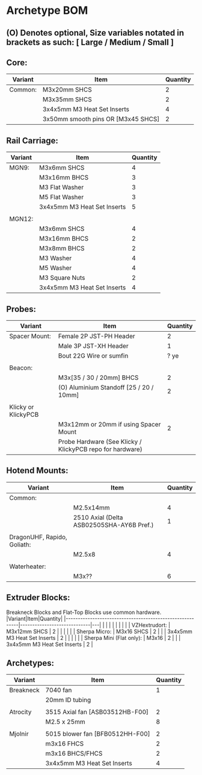 # Archetype BOM
## (O) Denotes optional, Size variables notated in brackets as such: [ Large / Medium / Small ]

## Core:
|Variant|Item|Quantity|
|---------|-------------------------------------|---|
| Common: | M3x20mm SHCS                        | 2 |
|         | M3x35mm SHCS                        | 2 |
|         | 3x4x5mm M3 Heat Set Inserts         | 4 |
|         | 3x50mm smooth pins OR  [M3x45 SHCS] | 2 |

## Rail Carriage:
|Variant|Item|Quantity|
|--------|-----------------------------|---|
| MGN9:  | M3x6mm SHCS                 | 4 |
|        | M3x16mm BHCS                | 3 |
|        | M3 Flat Washer              | 3 |
|        | M5 Flat Washer              | 3 |
|        | 3x4x5mm M3 Heat Set Inserts | 5 |
|        |                             |   |
| MGN12: |                             |   |
|        | M3x6mm SHCS                 | 4 |
|        | M3x16mm BHCS                | 2 |
|        | M3x8mm BHCS                 | 2 |
|        | M3 Washer                   | 4 |
|        | M5 Washer                   | 4 |
|        | M3 Square Nuts              | 2 |
|        | 3x4x5mm M3 Heat Set Inserts | 4 |

## Probes:
|Variant|Item|Quantity|
|---------------------|-----------------------------------------------------------|------|
| Spacer Mount:       | Female 2P JST-PH Header                                   | 2    |
|                     | Male 3P JST-XH Header                                     | 1    |
|                     | Bout 22G Wire or sumfin                                   | ? ye |
|                     |                                                           |      |
| Beacon:             |                                                           |      |
|                     | M3x[35 / 30 / 20mm] BHCS                                  | 2    |
|                     | (O) Aluminium Standoff [25 / 20 / 10mm]                   | 2    |
|                     |                                                           |      |
| Klicky or KlickyPCB |                                                           |      |
|                     | M3x12mm or 20mm if using Spacer Mount                     | 2    |
|                     | Probe Hardware (See Klicky / KlickyPCB repo for hardware) |      |

## Hotend Mounts:
|Variant|Item|Quantity|
|----------------------------|-------------------------------------------|---|
| Common:                    |                                           |   |
|                            | M2.5x14mm                                 | 4 |
|                            | 2510 Axial (Delta ASB02505SHA-AY6B Pref.) | 1 |
|                            |                                           |   |
| DragonUHF, Rapido, Goliath:|                                           |   |
|                            | M2.5x8                                    | 4 |
|                            |                                           |   |
| Waterheater:               |                                           |   |
|                            | M3x??                                     | 6 |

## Extruder Blocks:
Breakneck Blocks and Flat-Top Blocks use common hardware.
|Variant|Item|Quantity|
|----------------------------------------------------------|-----------------------------|---|
|                                                          |                             |   |
|                                                          |                             |   |
| VZHextrudort:                                            | M3x12mm SHCS                | 2 |
|                                                          |                             |   |
| Sherpa Micro:                                            | M3x16 SHCS                  | 2 |
|                                                          | 3x4x5mm M3 Heat Set Inserts | 2 |
|                                                          |                             |   |
| Sherpa Mini (Flat only):                                 | M3x16                       | 2 |
|                                                          | 3x4x5mm M3 Heat Set Inserts | 2 |

## Archetypes:
|Variant|Item|Quantity|
|-----------|---------------------------------|---|
| Breakneck | 7040 fan                        | 1 |
|           | 20mm  ID tubing                 |   |
|           |                                 |   |
| Atrocity  | 3515 Axial fan [ASB03512HB-F00] | 2 |
|           | M2.5 x 25mm                     | 8 |
|           |                                 |   |
| Mjolnir   | 5015 blower fan [BFB0512HH-F00] | 2 |
|           | m3x16 FHCS                      | 2 |
|           | m3x16 BHCS/FHCS                 | 2 |
|           | 3x4x5mm M3 Heat Set Inserts     | 4 |
